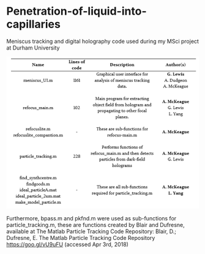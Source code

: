 # Penetration-of-liquid-into-capillaries
Meniscus tracking and digital holography code used during my MSci project at Durham University

<img src="table.png" alt="Table">

Furthermore, bpass.m and pkfnd.m were used as sub-functions for particle_tracking.m, these are functions created by Blair and Dufresne, available at The Matlab Particle Tracking Code Repository: 
Blair, D.; Dufresne, E. The Matlab Particle Tracking Code Repository  https://goo.gl/vU9uFU (accessed Apr 3rd, 2018) 
